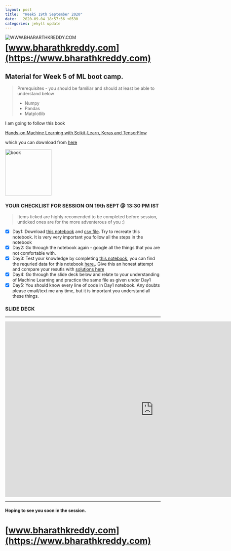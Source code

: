 ```yaml
---
layout: post
title:  "Week5 19th September 2020"
date:   2020-09-04 18:57:56 +0530
categories: jekyll update
---
```


<a href="https://www.bharathkreddy.com"><img align="left" src="https://i.imgur.com/axjt3Qe.png" alt="WWW.BHARARTHKREDDY.COM" title="www.bharathkreddy.com"></a>
# [www.bharathkreddy.com](https://www.bharathkreddy.com)

## Material for Week 5 of ML boot camp. 

> Prerequisites - you should be familiar and should at least be able to understand below
> * Numpy
> * Pandas
> * Matplotlib



I am going to follow this book

[Hands-on Machine Learning with Scikit-Learn, Keras and TensorFlow](https://www.oreilly.com/library/view/hands-on-machine-learning/9781492032632/)


which you can download from [here](https://www.pdfdrive.com/handson-machine-learning-with-scikitlearn-and-tensorflow-2e-e189685098.html)


<img src="https://images-na.ssl-images-amazon.com/images/I/51aqYc1QyrL._SX379_BO1,204,203,200_.jpg" title="book" width="150" />

### YOUR CHECKLIST FOR SESSION ON 19th SEPT @ 13:30 PM IST


> Items ticked are highly recomended to be completed before session, unticked ones are for the more adventerous of you :)


- [x] Day1: Download [this notebook](https://github.com/bharathkreddy/Linear-Regression/blob/master/California%20prices.ipynb) and [csv file](https://github.com/bharathkreddy/Linear-Regression/blob/master/housing.csv). Try to recreate this notebook. It is very very important you follow all the steps in the notebook
- [x] Day2: Go through the notebook again - google all the things that you are not comfortable with.
- [x] Day3: Test your knowledge by completing [this notebook](https://github.com/bharathkreddy/Linear-Regression/blob/master/Questions.ipynb), you can find the requried data for this notebook [here.](https://github.com/bharathkreddy/Linear-Regression/blob/master/bigcity.csv). Give this an honest attempt and compare your resutls with [solutions here](https://github.com/bharathkreddy/Linear-Regression/blob/master/Solutions.ipynb)
- [x] Day4: Go through the slide deck below and relate to your understanding of Machine Learning and practice the same file as given under Day1
- [x] Day5: You should know every line of code in Day1 notebook. Any doubts please email/text me any time, but it is important you understand all these things.

### SLIDE DECK
---

<iframe src="https://docs.google.com/presentation/d/e/2PACX-1vTjVAyQlVfhsLRHmre2OOkIeiEBHmp90Y83OmCArr48kELZR-rKkLYiBUOcWwc_F66StOyRcAq4sA6C/embed?start=false&loop=false&delayms=5000" frameborder="0" width="960" height="569" allowfullscreen="true" mozallowfullscreen="true" webkitallowfullscreen="true"></iframe>

---

#### Hoping to see you soon in the session.

# [www.bharathkreddy.com](https://www.bharathkreddy.com)
